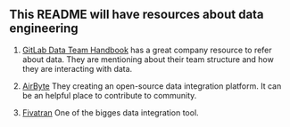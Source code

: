 ## This README will have resources about data engineering

1. [GitLab Data Team Handbook](https://about.gitlab.com/handbook/business-ops/data-team/) has a great company resource to refer about data.
They are mentioning about their team structure and how they are interacting with data. 

2. [AirByte](https://airbyte.io/)
They creating an open-source data integration platform. It can be an helpful place to contribute to community.

3. [Fivatran](https://fivetran.com/)
One of the bigges data integration tool.